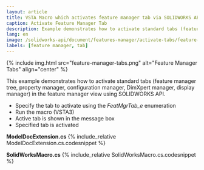 ```yaml
---
layout: article
title: VSTA Macro which activates feature manager tab via SOLIDWORKS API
caption: Activate Feature Manager Tab
description: Example demonstrates how to activate standard tabs (feature manager tree, property manager, configuration manager, DimXpert manager, display manager) in the feature manager view using SOLIDWORKS API
lang: en
image: /solidworks-api/document/features-manager/activate-tabs/feature-manager-tabs.png
labels: [feature manager, tab]
---
```

{% include img.html src="feature-manager-tabs.png" alt="Feature Manager Tabs" align="center" %}

This example demonstrates how to activate standard tabs (feature manager tree, property manager, configuration manager, DimXpert manager, display manager) in the feature manager view using SOLIDWORKS API.

* Specify the tab to activate using the *FeatMgrTab_e* enumeration
* Run the macro (VSTA3)
* Active tab is shown in the message box
* Specified tab is activated

**ModelDocExtension.cs**
{% include_relative ModelDocExtension.cs.codesnippet %}

**SolidWorksMacro.cs**
{% include_relative SolidWorksMacro.cs.codesnippet %}
